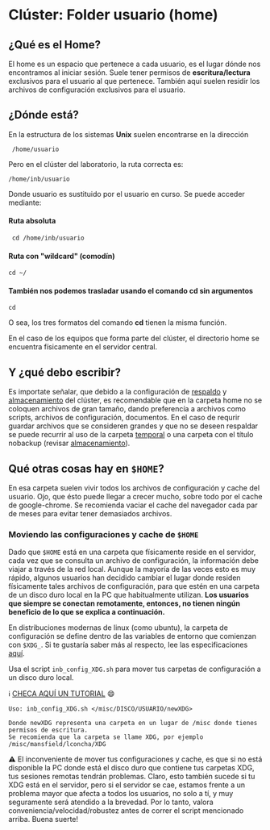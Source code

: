 # Clúster: Folder usuario (home)

## ¿Qué es el Home?

El home es un espacio que pertenece a cada usuario, es el lugar dónde nos encontramos al iniciar sesión. Suele tener permisos de __escritura/lectura__ exclusivos para el usuario al que pertenece. También aquí suelen residir los archivos de configuración exclusivos para el usuario.

## ¿Dónde está?

En la estructura de los sistemas **Unix** suelen encontrarse en la dirección

     /home/usuario

Pero en el clúster del laboratorio, la ruta correcta es:

    /home/inb/usuario

Donde usuario es sustituido por el usuario en curso. Se puede acceder mediante:

#### Ruta absoluta

     cd /home/inb/usuario

#### Ruta con "wildcard" (comodín)

    cd ~/

#### También nos podemos trasladar usando el comando cd sin argumentos

    cd

O sea, los tres formatos del comando **cd** tienen la misma función.

En el caso de los equipos que forma parte del clúster, el directorio home se encuentra físicamente en el servidor central.




## Y ¿qué debo escribir?

Es importate señalar, que debido a la configuración de [respaldo](./Cluster:-Respaldo-de-datos) y [almacenamiento](./Cluster:-Folder-almacenamiento-(misc)) del clúster, es recomendable que en la carpeta home no se coloquen archivos de gran tamaño, dando preferencía a archivos como scripts, archivos de configuración, documentos. En el caso de requrir guardar archivos que se consideren grandes y que no se deseen respaldar se puede recurrir al uso de la carpeta [temporal](./Cluster:-Folder-temporal-(tmp)) o una carpeta con el título nobackup (revisar [almacenamiento](./Cluster:-Folder-almacenamiento-(misc))).

## Qué otras cosas hay en `$HOME`?

En esa carpeta suelen vivir todos los archivos de configuración y cache del usuario. Ojo, que ésto puede llegar a crecer mucho, sobre todo por el cache de google-chrome. Se recomienda vaciar el cache del navegador cada par de meses para evitar tener demasiados archivos.

### Moviendo las configuraciones y cache de `$HOME`

Dado que `$HOME` está en una carpeta que físicamente reside en el servidor, cada vez que se consulta un archivo de configuración, la información debe viajar a través de la red local. Aunque la mayoría de las veces esto es muy rápido, algunos usuarios han decidido cambiar el lugar donde residen físicamente tales archivos de configuración, para que estén en una carpeta de un disco duro local en la PC que habitualmente utilizan. **Los usuarios que siempre se conectan remotamente, entonces, no tienen ningún beneficio de lo que se explica a continuación.**

En distribuciones modernas de linux (como ubuntu), la carpeta de configuración se define dentro de las variables de entorno que comienzan con `$XDG_`. Si te gustaría saber más al respecto, lee las especificaciones [aquí](https://specifications.freedesktop.org/basedir-spec/basedir-spec-latest.html). 

Usa el script `inb_config_XDG.sh` para mover tus carpetas de configuración a un disco duro local. 

:information_source: [CHECA AQUÍ UN TUTORIAL](./Cluster:XDG) :smile: 


```
Uso: inb_config_XDG.sh </misc/DISCO/USUARIO/newXDG>

Donde newXDG representa una carpeta en un lugar de /misc donde tienes permisos de escritura.
Se recomienda que la carpeta se llame XDG, por ejemplo /misc/mansfield/lconcha/XDG
```

:warning: El inconveniente de mover tus configuraciones y cache, es que si no está disponible la PC donde está el disco duro que contiene tus carpetas XDG, tus sesiones remotas tendrán problemas. Claro, esto también sucede si tu XDG está en el servidor, pero si el servidor se cae, estamos frente a un problema mayor que afecta a todos los usuarios, no solo a tí, y muy seguramente será atendido a la brevedad. Por lo tanto, valora conveniencia/velocidad/robustez antes de correr el script mencionado arriba. Buena suerte!



